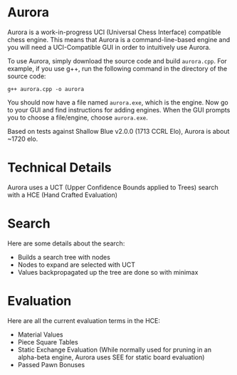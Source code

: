 # Aurora
Aurora is a work-in-progress UCI (Universal Chess Interface) compatible chess engine.
This means that Aurora is a command-line-based engine and you will need a UCI-Compatible GUI in order to intuitively use Aurora.

To use Aurora, simply download the source code and build ```aurora.cpp```.
For example, if you use g++, run the following command in the directory of the source code:
```shell
g++ aurora.cpp -o aurora
```

You should now have a file named ```aurora.exe```, which is the engine. Now go to your GUI and find instructions for adding engines. When the GUI prompts you to choose a file/engine, choose ```aurora.exe```.

Based on tests against Shallow Blue v2.0.0 (1713 CCRL Elo), Aurora is about ~1720 elo.

# Technical Details
Aurora uses a UCT (Upper Confidence Bounds applied to Trees) search with a HCE (Hand Crafted Evaluation)

# Search
Here are some details about the search:
* Builds a search tree with nodes
* Nodes to expand are selected with UCT
* Values backpropagated up the tree are done so with minimax

# Evaluation
Here are all the current evaluation terms in the HCE:
* Material Values
* Piece Square Tables
* Static Exchange Evaluation (While normally used for pruning in an alpha-beta engine, Aurora uses SEE for static board evaluation)
* Passed Pawn Bonuses
